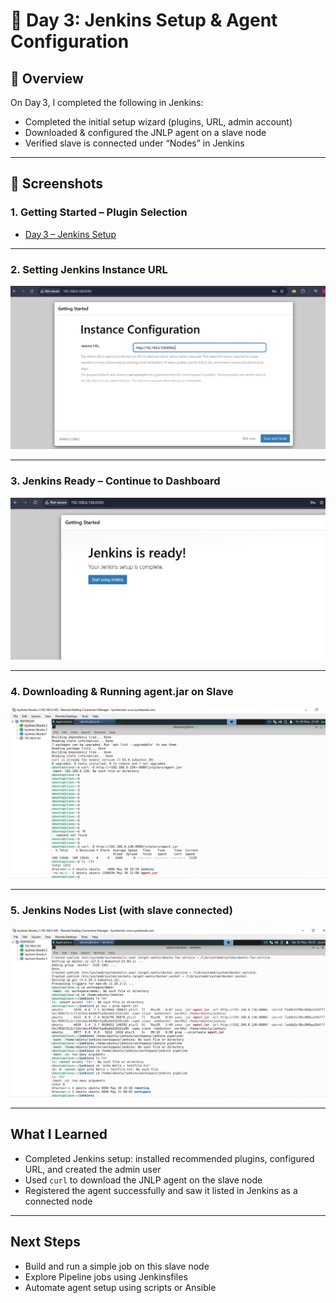 # 🧪 Day 3: Jenkins Setup & Agent Configuration

## 📌 Overview
On Day 3, I completed the following in Jenkins:
- Completed the initial setup wizard (plugins, URL, admin account)
- Downloaded & configured the JNLP agent on a slave node
- Verified slave is connected under “Nodes” in Jenkins

---

## 📸 Screenshots

### 1. Getting Started – Plugin Selection  
- [Day 3 – Jenkins Setup](./Day3_Jenkins_Setup/)


---

### 2. Setting Jenkins Instance URL  
![Screenshot 2](./day3%204th.JPG)

---

### 3. Jenkins Ready – Continue to Dashboard  
![Screenshot 3](./day3%205th.JPG)

---

### 4. Downloading & Running agent.jar on Slave  
![Screenshot 4](./day3%206th.JPG)

---

### 5. Jenkins Nodes List (with slave connected)  
![Screenshot 5](./day3%209.JPG)

---

##  What I Learned
- Completed Jenkins setup: installed recommended plugins, configured URL, and created the admin user  
- Used `curl` to download the JNLP agent on the slave node  
- Registered the agent successfully and saw it listed in Jenkins as a connected node  

---

##  Next Steps
- Build and run a simple job on this slave node  
- Explore Pipeline jobs using Jenkinsfiles  
- Automate agent setup using scripts or Ansible
